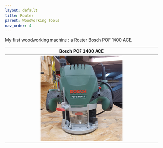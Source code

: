 ```yaml
---
layout: default
title: Router
parent: WoodWorking Tools
nav_order: 4
---
```


My first woodworking machine : a Router Bosch POF 1400 ACE. 


|                               Bosch POF 1400 ACE                                |
|:-------------------------------------------------------------------------------:|
| <img alt="image" height="55%" src="/media/Bosch_POF_1400_ACE.jpg" width="55%"/> | 